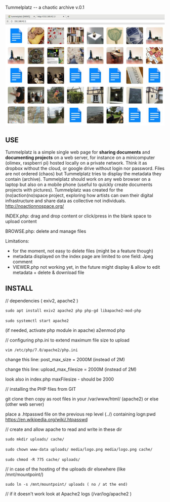Tummelplatz -- a chaotic archive v.0.1

![](media/Tummelplatz.jpg?raw=true)

USE
---

Tummelplatz is a simple single web page for **sharing documents** and **documenting projects** on a web server, for instance on a minicomputer (olimex, raspberri pi) hosted locally on a private network. Think it as dropbox without the cloud, or google drive without login nor password. Files are not ordered (chaos) but Tummelplatz tries to display the metadata they contain (archive). Tummelplatz should work on any web browser on a laptop but also on a mobile phone (useful to quickly create documents projects with pictures). Tummelplatz was created for the (no)action(no)space project, exploring how artists can own their digital infrastructure and share data as collective not individuals. http://noactionnospace.org/

INDEX.php: drag and drop content or click/press in the blank space to upload content

BROWSE.php: delete and manage files

Limitations:
- for the moment, not easy to delete files (might be a feature though)
- metadata displayed on the index page are limited to one field: Jpeg comment
- VIEWER.php not working yet, in the future might display & allow to edit metadata + delete & download file

INSTALL
-------

// dependencies ( exiv2, apache2 )
```
sudo apt install exiv2 apache2 php php-gd libapache2-mod-php

sudo systemctl start apache2
```
(if needed, activate php module in apache) a2enmod php

// configuring php.ini to extend maximum file size to upload
```
vim /etc/php/7.0/apache2/php.ini
```
change this line: post_max_size = 2000M (instead of 2M) 

change this line: upload_max_filesize = 2000M (instead of 2M)

look also in index.php maxFilesize - should be 2000

// installing the PHP files from GIT

git clone then copy as root files in your /var/www/html/ (apache2) or else (other web server)

place a .htpasswd file on the previous rep level (../) containing logn:pwd https://en.wikipedia.org/wiki/.htpasswd

// create and allow apache to read and write in these dir
```
sudo mkdir uploads/ cache/

sudo chown www-data uploads/ media/logo.png media/logo.png cache/

sudo chmod -R 775 cache/ uploads/
```
// in case of the hosting of the uploads dir elsewhere (like /mnt/mountpoint/)
```
sudo ln -s /mnt/mountpoint/ uploads ( no / at the end)
```
// if it doesn't work look at Apache2 logs (/var/log/apache2 )
